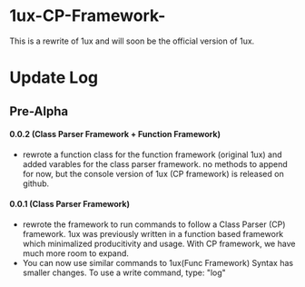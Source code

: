 # 1ux-CP-Framework-
This is a rewrite of 1ux and will soon be the official version of 1ux.

# Update Log
## Pre-Alpha

#### 0.0.2 (Class Parser Framework + Function Framework)
- rewrote a function class for the function framework (original 1ux) and added varables for the class parser framework. no methods to append for now, but the console version of 1ux (CP framework) is released on github.

#### 0.0.1 (Class Parser Framework)
- rewrote the framework to run commands to follow a Class Parser (CP) framework. 1ux was previously written in a function based framework which minimalized producitivity and usage. With CP framework, we have much more room to expand.
- You can now use similar commands to 1ux(Func Framework) Syntax has smaller changes. To use a write command, type: "log"



